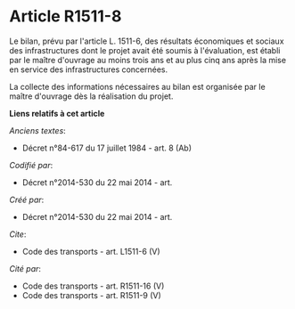 # Article R1511-8

Le bilan, prévu par l'article L. 1511-6, des résultats économiques et sociaux des infrastructures dont le projet avait été
soumis à l'évaluation, est établi par le maître d'ouvrage au moins trois ans et au plus cinq ans après la mise en service des
infrastructures concernées. 

La collecte des informations nécessaires au bilan est organisée par le maître d'ouvrage dès la réalisation du projet.

**Liens relatifs à cet article**

_Anciens textes_:

  - Décret n°84-617 du 17 juillet 1984 - art. 8 (Ab)

_Codifié par_:

  - Décret n°2014-530 du 22 mai 2014 - art.

_Créé par_:

  - Décret n°2014-530 du 22 mai 2014 - art.

_Cite_:

  - Code des transports - art. L1511-6 (V)

_Cité par_:

  - Code des transports - art. R1511-16 (V)
  - Code des transports - art. R1511-9 (V)
